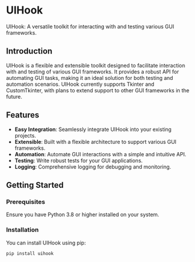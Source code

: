# UIHook

UIHook: A versatile toolkit for interacting with and testing various GUI frameworks.

## Introduction

UIHook is a flexible and extensible toolkit designed to facilitate interaction with and testing of various GUI frameworks. It provides a robust API for automating GUI tasks, making it an ideal solution for both testing and automation scenarios. UIHook currently supports Tkinter and CustomTkinter, with plans to extend support to other GUI frameworks in the future.

## Features

- **Easy Integration**: Seamlessly integrate UIHook into your existing projects.
- **Extensible**: Built with a flexible architecture to support various GUI frameworks.
- **Automation**: Automate GUI interactions with a simple and intuitive API.
- **Testing**: Write robust tests for your GUI applications.
- **Logging**: Comprehensive logging for debugging and monitoring.

## Getting Started

### Prerequisites

Ensure you have Python 3.8 or higher installed on your system.

### Installation

You can install UIHook using pip:

```sh
pip install uihook
```